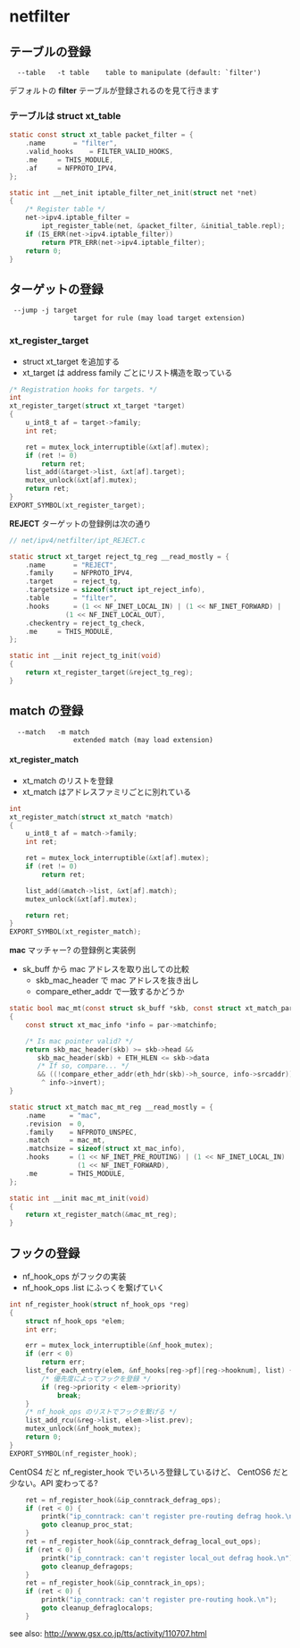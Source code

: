 # netfilter

## テーブルの登録

```
  --table	-t table	table to manipulate (default: `filter')
```

デフォルトの **filter** テーブルが登録されるのを見て行きます

### テーブルは struct xt_table

```c
static const struct xt_table packet_filter = {
	.name		= "filter",
	.valid_hooks	= FILTER_VALID_HOOKS,
	.me		= THIS_MODULE,
	.af		= NFPROTO_IPV4,
};
```

```c
static int __net_init iptable_filter_net_init(struct net *net)
{
	/* Register table */
	net->ipv4.iptable_filter =
		ipt_register_table(net, &packet_filter, &initial_table.repl);
	if (IS_ERR(net->ipv4.iptable_filter))
		return PTR_ERR(net->ipv4.iptable_filter);
	return 0;
}
```

## ターゲットの登録

```
 --jump	-j target
				target for rule (may load target extension)
```

### xt_register_target

 * struct xt_target を追加する
 * xt_target は address family ごとにリスト構造を取っている

```c
/* Registration hooks for targets. */
int
xt_register_target(struct xt_target *target)
{
	u_int8_t af = target->family;
	int ret;

	ret = mutex_lock_interruptible(&xt[af].mutex);
	if (ret != 0)
		return ret;
	list_add(&target->list, &xt[af].target);
	mutex_unlock(&xt[af].mutex);
	return ret;
}
EXPORT_SYMBOL(xt_register_target);
```

**REJECT** ターゲットの登録例は次の通り

```c
// net/ipv4/netfilter/ipt_REJECT.c

static struct xt_target reject_tg_reg __read_mostly = {
	.name		= "REJECT",
	.family		= NFPROTO_IPV4,
	.target		= reject_tg,
	.targetsize	= sizeof(struct ipt_reject_info),
	.table		= "filter",
	.hooks		= (1 << NF_INET_LOCAL_IN) | (1 << NF_INET_FORWARD) |
			  (1 << NF_INET_LOCAL_OUT),
	.checkentry	= reject_tg_check,
	.me		= THIS_MODULE,
};

static int __init reject_tg_init(void)
{
	return xt_register_target(&reject_tg_reg);
}
```

## match の登録

```
  --match	-m match
				extended match (may load extension)
```

#### xt_register_match

 * xt_match のリストを登録
 * xt_match はアドレスファミリごとに別れている

```c
int
xt_register_match(struct xt_match *match)
{
	u_int8_t af = match->family;
	int ret;

	ret = mutex_lock_interruptible(&xt[af].mutex);
	if (ret != 0)
		return ret;

	list_add(&match->list, &xt[af].match);
	mutex_unlock(&xt[af].mutex);

	return ret;
}
EXPORT_SYMBOL(xt_register_match);
```

**mac** マッチャー? の登録例と実装例

 * sk_buff から mac アドレスを取り出しての比較
   * skb_mac_header で mac アドレスを抜き出し
   * compare_ether_addr で一致するかどうか

```c
static bool mac_mt(const struct sk_buff *skb, const struct xt_match_param *par)
{
    const struct xt_mac_info *info = par->matchinfo;

    /* Is mac pointer valid? */
    return skb_mac_header(skb) >= skb->head &&
	   skb_mac_header(skb) + ETH_HLEN <= skb->data
	   /* If so, compare... */
	   && ((!compare_ether_addr(eth_hdr(skb)->h_source, info->srcaddr))
		^ info->invert);
}

static struct xt_match mac_mt_reg __read_mostly = {
	.name      = "mac",
	.revision  = 0,
	.family    = NFPROTO_UNSPEC,
	.match     = mac_mt,
	.matchsize = sizeof(struct xt_mac_info),
	.hooks     = (1 << NF_INET_PRE_ROUTING) | (1 << NF_INET_LOCAL_IN) |
	             (1 << NF_INET_FORWARD),
	.me        = THIS_MODULE,
};

static int __init mac_mt_init(void)
{
	return xt_register_match(&mac_mt_reg);
}
```

## フックの登録

 * nf_hook_ops がフックの実装
 * nf_hook_ops .list にふっくを繋げていく

```c
int nf_register_hook(struct nf_hook_ops *reg)
{
	struct nf_hook_ops *elem;
	int err;

	err = mutex_lock_interruptible(&nf_hook_mutex);
	if (err < 0)
		return err;
	list_for_each_entry(elem, &nf_hooks[reg->pf][reg->hooknum], list) {
        /* 優先度によってフックを登録 */
		if (reg->priority < elem->priority)
			break;
	}
    /* nf_hook_ops のリストでフックを繋げる */
	list_add_rcu(&reg->list, elem->list.prev);
	mutex_unlock(&nf_hook_mutex);
	return 0;
}
EXPORT_SYMBOL(nf_register_hook);
```

CentOS4 だと nf_register_hook でいろいろ登録しているけど、 CentOS6 だと少ない。API 変わってる?

```c
	ret = nf_register_hook(&ip_conntrack_defrag_ops);
	if (ret < 0) {
		printk("ip_conntrack: can't register pre-routing defrag hook.\n");
		goto cleanup_proc_stat;
	}
	ret = nf_register_hook(&ip_conntrack_defrag_local_out_ops);
	if (ret < 0) {
		printk("ip_conntrack: can't register local_out defrag hook.\n");
		goto cleanup_defragops;
	}
	ret = nf_register_hook(&ip_conntrack_in_ops);
	if (ret < 0) {
		printk("ip_conntrack: can't register pre-routing hook.\n");
		goto cleanup_defraglocalops;
	}
```

see also: http://www.gsx.co.jp/tts/activity/110707.html